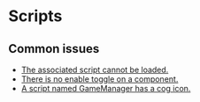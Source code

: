 # Scripts
## Common issues
- [The associated script cannot be loaded.](Script%20Loading%20Issues.md)
- [There is no enable toggle on a component.](Scripts/Lifetime%20Functions.md)
- [A script named GameManager has a cog icon.](Scripts/GameManager.md)
